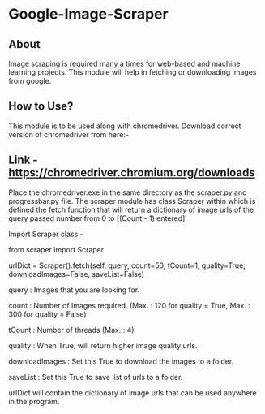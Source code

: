 # Google-Image-Scraper

About
---
Image scraping is required many a times for web-based and machine
learning projects.
This module will help in fetching or downloading images from google.

How to Use?
---
This module is to be used along with chromedriver.
Download correct version of chromedriver from here:-

Link - https://chromedriver.chromium.org/downloads
---

Place the chromedriver.exe in the same directory as the scraper.py
and progressbar.py file.
The scraper module has class Scraper within which is defined the
fetch function that will return a dictionary of image urls of the
query passed number from 0 to [(Count - 1) entered].

Import Scraper class:-

from scraper import Scraper

urlDict = Scraper().fetch(self, query, count=50, tCount=1,
quality=True, downloadImages=False, saveList=False)

query   :   Images that you are looking for.

count   :   Number of Images required. (Max. : 120 for quality
            = True, Max. : 300 for quality = False)

tCount  :   Number of threads (Max. : 4)

quality :   When True, will return higher image quality urls.

downloadImages  :   Set this True to download the images to a
                    folder.

saveList    :   Set this True to save list of urls to a folder.

urlDict will contain the dictionary of image urls that can be used
anywhere in the program.
